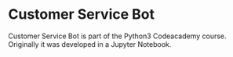 # Customer Service Bot
Customer Service Bot is part of the Python3 Codeacademy course. Originally it was developed in a Jupyter Notebook.